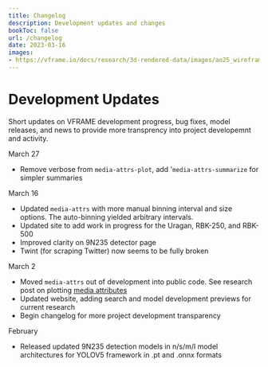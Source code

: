 ```yaml
---
title: Changelog
description: Development updates and changes
bookToc: false
url: /changelog
date: 2023-03-16
images:
- https://vframe.io/docs/research/3d-rendered-data/images/ao25_wireframe.jpg
---
```



# Development Updates

Short updates on VFRAME development progress, bug fixes, model releases, and news to provide more transprency into project developemnt and activity.

March 27
- Remove verbose from `media-attrs-plot`, add '`media-attrs-summarize` for simpler summaries

March 16
- Updated `media-attrs` with more manual binning interval and size options. The auto-binning yielded arbitrary intervals.
- Updated site to add work in progress for the Uragan, RBK-250, and RBK-500
- Improved clarity on 9N235 detector page
- Twint (for scraping Twitter) now seems to be fully broken

March 2
- Moved `media-attrs` out of development into public code. See research post on plotting [media attributes](/media-attributes)
- Updated website, adding search and model development previews for current research
- Begin changelog for more project development transparency

February
- Released updated 9N235 detection models in n/s/m/l model architectures for YOLOV5 framework in .pt and .onnx formats
